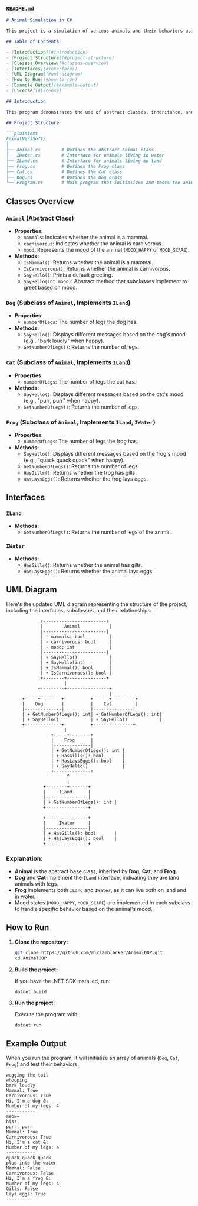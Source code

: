 
### `README.md`

```markdown
# Animal Simulation in C#

This project is a simulation of various animals and their behaviors using Object-Oriented Programming (OOP) principles in C#. The project defines an abstract base class `Animal` and several concrete subclasses like `Dog`, `Cat`, and `Frog`. Each subclass implements specific behaviors typical for the corresponding animal, including responses based on different moods. The project also includes interfaces for land and water animals.

## Table of Contents

- [Introduction](#introduction)
- [Project Structure](#project-structure)
- [Classes Overview](#classes-overview)
- [Interfaces](#interfaces)
- [UML Diagram](#uml-diagram)
- [How to Run](#how-to-run)
- [Example Output](#example-output)
- [License](#license)

## Introduction

This program demonstrates the use of abstract classes, inheritance, and interfaces in C#. It includes three animal subclasses (`Dog`, `Cat`, `Frog`) that inherit from the abstract class `Animal`. Each animal can greet, react when comfortable, and react when frightened. The `Dog` and `Cat` classes implement the `ILand` interface, while the `Frog` class implements both the `ILand` and `IWater` interfaces.

## Project Structure

```plaintext
AnimalVeriSoft/
│
├── Animal.cs        # Defines the abstract Animal class
├── IWater.cs        # Interface for animals living in water
├── ILand.cs         # Interface for animals living on land
├── Frog.cs          # Defines the Frog class
├── Cat.cs           # Defines the Cat class
├── Dog.cs           # Defines the Dog class
└── Program.cs       # Main program that initializes and tests the animals
```

## Classes Overview

### `Animal` (Abstract Class)
- **Properties:**
  - `mammals`: Indicates whether the animal is a mammal.
  - `carnivorous`: Indicates whether the animal is carnivorous.
  - `mood`: Represents the mood of the animal (`MOOD_HAPPY` or `MOOD_SCARE`).
- **Methods:**
  - `IsMammal()`: Returns whether the animal is a mammal.
  - `IsCarnivorous()`: Returns whether the animal is carnivorous.
  - `SayHello()`: Prints a default greeting.
  - `SayHello(int mood)`: Abstract method that subclasses implement to greet based on mood.

### `Dog` (Subclass of `Animal`, Implements `ILand`)
- **Properties:**
  - `numberOfLegs`: The number of legs the dog has.
- **Methods:**
  - `SayHello()`: Displays different messages based on the dog's mood (e.g., "bark loudly" when happy).
  - `GetNumberOfLegs()`: Returns the number of legs.

### `Cat` (Subclass of `Animal`, Implements `ILand`)
- **Properties:**
  - `numberOfLegs`: The number of legs the cat has.
- **Methods:**
  - `SayHello()`: Displays different messages based on the cat's mood (e.g., "purr, purr" when happy).
  - `GetNumberOfLegs()`: Returns the number of legs.

### `Frog` (Subclass of `Animal`, Implements `ILand`, `IWater`)
- **Properties:**
  - `numberOfLegs`: The number of legs the frog has.
- **Methods:**
  - `SayHello()`: Displays different messages based on the frog's mood (e.g., "quack quack quack" when happy).
  - `GetNumberOfLegs()`: Returns the number of legs.
  - `HasGills()`: Returns whether the frog has gills.
  - `HasLaysEggs()`: Returns whether the frog lays eggs.

## Interfaces

### `ILand`
- **Methods:**
  - `GetNumberOfLegs()`: Returns the number of legs of the animal.

### `IWater`
- **Methods:**
  - `HasGills()`: Returns whether the animal has gills.
  - `HasLaysEggs()`: Returns whether the animal lays eggs.

## UML Diagram

Here's the updated UML diagram representing the structure of the project, including the interfaces, subclasses, and their relationships:

```plaintext
             +------------------------+
             |        Animal           | 
             |------------------------|
             | - mammals: bool         |
             | - carnivorous: bool     |
             | - mood: int             |
             |------------------------|
             | + SayHello()            |
             | + SayHello(int)         |
             | + IsMammal(): bool      |
             | + IsCarnivorous(): bool |
             +--------+---------------+
                      |
            +---------+----------------+
            |                          |
      +-----+--------+          +------+---------+
      |    Dog       |          |    Cat         |
      |--------------|          |---------------|
      | + GetNumberOfLegs(): int| + GetNumberOfLegs(): int|
      | + SayHello()            | + SayHello()            |
      +--------------+          +---------------+
                      |
                 +-----+--------+
                 |    Frog      |
                 |--------------|
                 | + GetNumberOfLegs(): int |
                 | + HasGills(): bool       |
                 | + HasLaysEggs(): bool    |
                 | + SayHello()             |
                 +--------------+
                       ^
                       |
              +--------+-------+
              |     ILand      |
              |----------------|
              | + GetNumberOfLegs(): int |
              +----------------+

              +----------------+
              |     IWater     |
              |----------------|
              | + HasGills(): bool       |
              | + HasLaysEggs(): bool    |
              +----------------+
```

### Explanation:

- **Animal** is the abstract base class, inherited by **Dog**, **Cat**, and **Frog**.
- **Dog** and **Cat** implement the `ILand` interface, indicating they are land animals with legs.
- **Frog** implements both `ILand` and `IWater`, as it can live both on land and in water.
- Mood states (`MOOD_HAPPY`, `MOOD_SCARE`) are implemented in each subclass to handle specific behavior based on the animal's mood.

## How to Run

1. **Clone the repository:**

    ```bash
    git clone https://github.com/miriamblacker/AnimalOOP.git
    cd AnimalOOP
    ```

2. **Build the project:**

    If you have the .NET SDK installed, run:

    ```bash
    dotnet build
    ```

3. **Run the project:**

    Execute the program with:

    ```bash
    dotnet run
    ```

## Example Output

When you run the program, it will initialize an array of animals (`Dog`, `Cat`, `Frog`) and test their behaviors:

```plaintext
wagging the tail
whooping
bark loudly
Mammal: True
Carnivorous: True
Hi, I'm a dog &:
Number of my legs: 4
-----------
meow~
hiss
purr, purr
Mammal: True
Carnivorous: True
Hi, I'm a cat &:
Number of my legs: 4
-----------
quack quack quack
plop into the water
Mammal: False
Carnivorous: False
Hi, I'm a frog &:
Number of my legs: 4
Gills: False
Lays eggs: True
-----------
```

